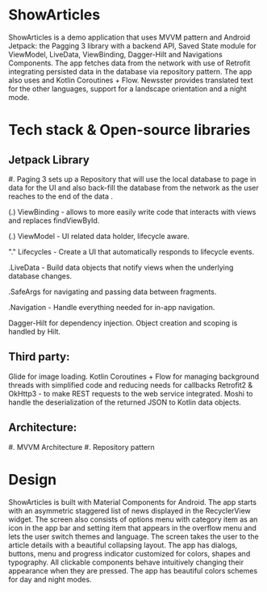 # ShowArticles
ShowArticles is a demo application that uses MVVM pattern and Android Jetpack: the Pagging 3 library with a backend API, Saved State module for ViewModel, LiveData, ViewBinding, Dagger-Hilt and Navigations Components. The app fetches data from the network with use of Retrofit integrating persisted data in the database via repository pattern. The app also uses and Kotlin Coroutines + Flow. Newsster provides translated text for the other languages, support for a landscape orientation and a night mode.

# Tech stack & Open-source libraries
## Jetpack Library

#. Paging 3 sets up a Repository that will use the local database to page in data for the UI and also back-fill the database from the network as the user reaches to the end of the data .

(.) ViewBinding - allows to more easily write code that interacts with views and replaces findViewById.

(.) ViewModel - UI related data holder, lifecycle aware.

"." Lifecycles - Create a UI that automatically responds to lifecycle events.

.LiveData - Build data objects that notify views when the underlying database changes.

.SafeArgs for navigating and passing data between fragments.

.Navigation - Handle everything needed for in-app navigation.

Dagger-Hilt for dependency injection. Object creation and scoping is handled by Hilt.

## Third party:
Glide for image loading.
Kotlin Coroutines + Flow for managing background threads with simplified code and reducing needs for callbacks
Retrofit2 & OkHttp3 - to make REST requests to the web service integrated.
Moshi to handle the deserialization of the returned JSON to Kotlin data objects.

## Architecture:
#. MVVM Architecture
#. Repository pattern

# Design
ShowArticles is built with Material Components for Android.
The app starts with an asymmetric staggered list of news displayed in the RecyclerView widget. The screen also consists of options menu with category item as an icon in the app bar and setting item that appears in the overflow menu and lets the user switch themes and language. The screen takes the user to the article details with a beautiful collapsing layout.
The app has dialogs, buttons, menu and progress indicator customized for colors, shapes and typography. All clickable components behave intuitively changing their appearance when they are pressed.
The app has beautiful colors schemes for day and night modes.
